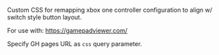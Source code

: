 Custom CSS for remapping xbox one controller configuration to align w/ switch style button layout.

For use with: https://gamepadviewer.com/

Specify GH pages URL as `css` query parameter.